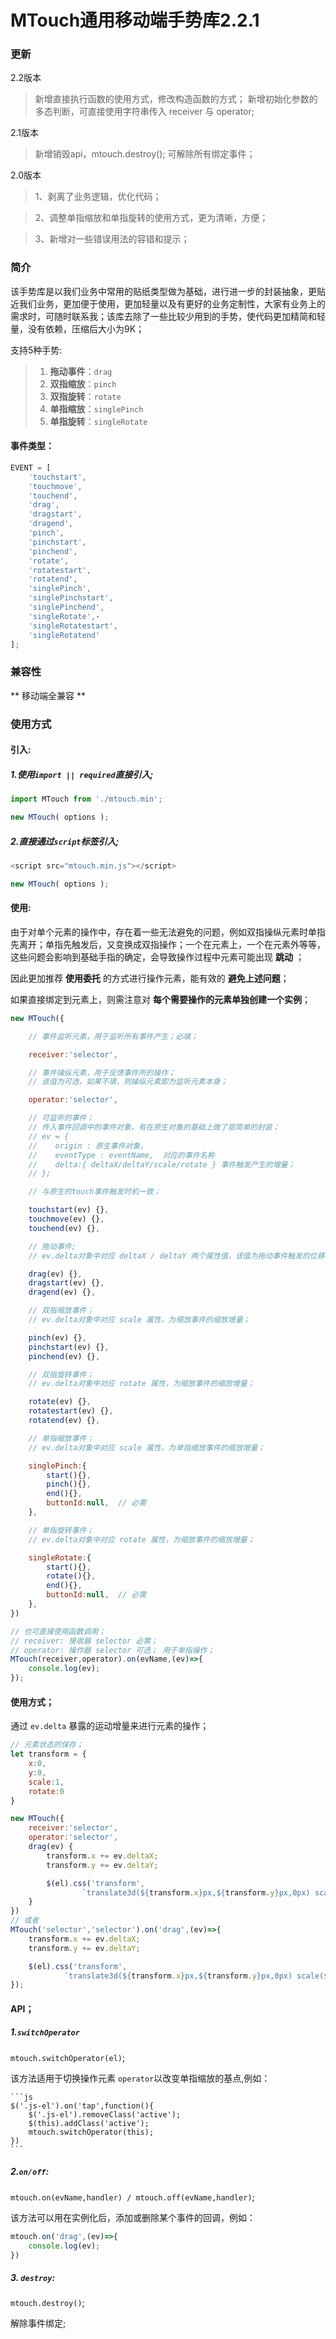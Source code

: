 # MTouch通用移动端手势库2.2.1

### 更新

2.2版本

> 新增直接执行函数的使用方式，修改构造函数的方式；
> 新增初始化参数的多态判断，可直接使用字符串传入 receiver 与 operator;

2.1版本

> 新增销毁api，mtouch.destroy(); 可解除所有绑定事件；

2.0版本

> 1、剥离了业务逻辑，优化代码；

> 2、调整单指缩放和单指旋转的使用方式，更为清晰，方便；

> 3、新增对一些错误用法的容错和提示；

### 简介

该手势库是以我们业务中常用的贴纸类型做为基础，进行进一步的封装抽象，更贴近我们业务，更加便于使用，更加轻量以及有更好的业务定制性，大家有业务上的需求时，可随时联系我；该库去除了一些比较少用到的手势，使代码更加精简和轻量，没有依赖，压缩后大小为9K；

支持5种手势:

> 1. **拖动事件**：`drag`
> 2. **双指缩放**：`pinch`
> 3. **双指旋转**：`rotate`
> 4. **单指缩放**：`singlePinch`
> 5. **单指旋转**：`singleRotate`

#### 事件类型：

```js
EVENT = [
    'touchstart',
    'touchmove',
    'touchend',
    'drag',
    'dragstart',
    'dragend',
    'pinch',
    'pinchstart',
    'pinchend',
    'rotate',
    'rotatestart',
    'rotatend',
    'singlePinch',
    'singlePinchstart',
    'singlePinchend',
    'singleRotate',·
    'singleRotatestart',
    'singleRotatend'
];
```

### 兼容性

** 移动端全兼容 **

### 使用方式

#### 引入:

##### 1.使用`import || required`直接引入;

```js
import MTouch from './mtouch.min';

new MTouch( options );

```

##### 2.直接通过`script`标签引入;

```js
<script src="mtouch.min.js"></script>

new MTouch( options );
```

#### 使用:

由于对单个元素的操作中，存在着一些无法避免的问题，例如双指操纵元素时单指先离开；单指先触发后，又变换成双指操作；一个在元素上，一个在元素外等等，这些问题会影响到基础手指的确定，会导致操作过程中元素可能出现 **跳动** ；

因此更加推荐 **使用委托** 的方式进行操作元素，能有效的 **避免上述问题**；

如果直接绑定到元素上，则需注意对 **每个需要操作的元素单独创建一个实例**；

```js
new MTouch({

    // 事件监听元素，用于监听所有事件产生；必填；

    receiver:'selector',

    // 事件操纵元素，用于反馈事件所的操作；
    // 该值为可选，如果不填，则操纵元素即为监听元素本身；

    operator:'selector',  

    // 可监听的事件；
    // 传入事件回调中的事件对象，有在原生对象的基础上做了层简单的封装；
    // ev = {
    //    origin : 原生事件对象，
    //    eventType : eventName,  对应的事件名称
    //    delta:{ deltaX/deltaY/scale/rotate } 事件触发产生的增量；
    // };

    // 与原生的touch事件触发时机一致；

    touchstart(ev) {},  
    touchmove(ev) {},   
    touchend(ev) {},

    // 拖动事件;
    // ev.delta对象中对应 deltaX / deltaY 两个属性值，该值为拖动事件触发的位移增量，单位为px，表示比上一次触发增加的位移量；

    drag(ev) {},
    dragstart(ev) {},
    dragend(ev) {},

    // 双指缩放事件；
    // ev.delta对象中对应 scale 属性，为缩放事件的缩放增量；

    pinch(ev) {},
    pinchstart(ev) {},
    pinchend(ev) {},

    // 双指旋转事件；
    // ev.delta对象中对应 rotate 属性，为缩放事件的缩放增量；

    rotate(ev) {},
    rotatestart(ev) {},
    rotatend(ev) {},

    // 单指缩放事件；
    // ev.delta对象中对应 scale 属性，为单指缩放事件的缩放增量；

    singlePinch:{
        start(){},
        pinch(){},
        end(){},
        buttonId:null,  // 必需
    },

    // 单指旋转事件；
    // ev.delta对象中对应 rotate 属性，为缩放事件的缩放增量；

    singleRotate:{
        start(){},
        rotate(){},
        end(){},
        buttonId:null,  // 必需
    },
})
```

```js
// 也可直接使用函数调用；
// receiver: 接收器 selector 必需；
// operator: 操作器 selector 可选； 用于单指操作；
MTouch(receiver,operator).on(evName,(ev)=>{
    console.log(ev);
});
```

#### 使用方式；

通过 `ev.delta` 暴露的运动增量来进行元素的操作；

```js
// 元素状态的保存；
let transform = {
    x:0,
    y:0,
    scale:1,
    rotate:0
}

new MTouch({
    receiver:'selector',
    operator:'selector',
    drag(ev) {
        transform.x += ev.deltaX;
        transform.y += ev.deltaY;

        $(el).css('transform',
                `translate3d(${transform.x}px,${transform.y}px,0px) scale(${transform.scale}) rotate(${transform.rotate}deg)`);
    }
})
// 或者
MTouch('selector','selector').on('drag',(ev)=>{
    transform.x += ev.deltaX;
    transform.y += ev.deltaY;

    $(el).css('transform',
            `translate3d(${transform.x}px,${transform.y}px,0px) scale(${transform.scale}) rotate(${transform.rotate}deg)`);
});

```

#### API；

##### 1.`switchOperator`

`mtouch.switchOperator(el)`;

该方法适用于切换操作元素 `operator`以改变单指缩放的基点,例如：

    ```js
    $('.js-el').on('tap',function(){
        $('.js-el').removeClass('active');
        $(this).addClass('active');
        mtouch.switchOperator(this);
    })
    ```

##### 2.`on/off`:

`mtouch.on(evName,handler) / mtouch.off(evName,handler)`;

该方法可以用在实例化后，添加或删除某个事件的回调，例如：

```js
mtouch.on('drag',(ev)=>{
    console.log(ev);
})
```
##### 3. `destroy`:

`mtouch.destroy()`;

解除事件绑定;

